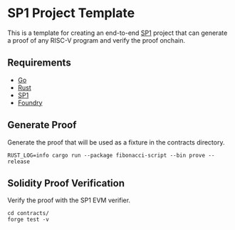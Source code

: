 # SP1 Project Template

This is a template for creating an end-to-end [SP1](https://github.com/succinctlabs/sp1) project 
that can generate a proof of any RISC-V program and verify the proof onchain.

## Requirements

- [Go](https://go.dev/doc/install)
- [Rust](https://rustup.rs/)
- [SP1](https://succinctlabs.github.io/sp1/getting-started/install.html)
- [Foundry](https://book.getfoundry.sh/getting-started/installation)

## Generate Proof

Generate the proof that will be used as a fixture in the contracts directory.

```
RUST_LOG=info cargo run --package fibonacci-script --bin prove --release
```

## Solidity Proof Verification

Verify the proof with the SP1 EVM verifier.

```
cd contracts/
forge test -v
```

